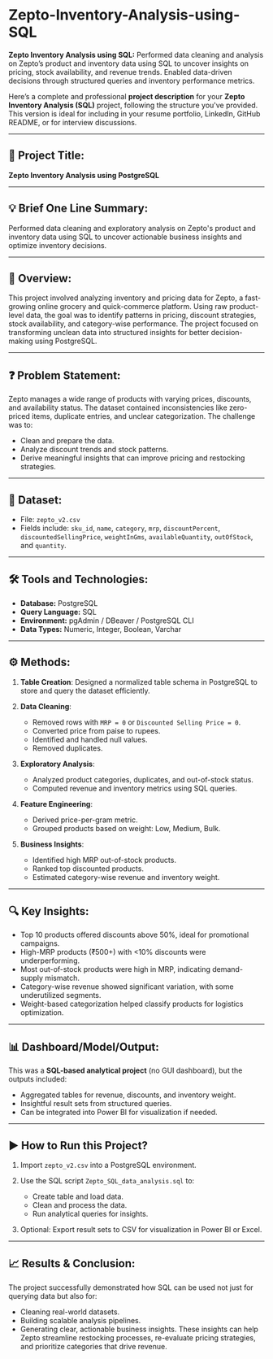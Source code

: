 # Zepto-Inventory-Analysis-using-SQL
**Zepto Inventory Analysis using SQL:** Performed data cleaning and analysis on Zepto’s product and inventory data using SQL to uncover insights on pricing, stock availability, and revenue trends. Enabled data-driven decisions through structured queries and inventory performance metrics.

Here’s a complete and professional **project description** for your **Zepto Inventory Analysis (SQL)** project, following the structure you've provided. This version is ideal for including in your resume portfolio, LinkedIn, GitHub README, or for interview discussions.

---

## 📌 **Project Title:**

**Zepto Inventory Analysis using PostgreSQL**

---

## 💡 **Brief One Line Summary:**

Performed data cleaning and exploratory analysis on Zepto's product and inventory data using SQL to uncover actionable business insights and optimize inventory decisions.

---

## 🧾 **Overview:**

This project involved analyzing inventory and pricing data for Zepto, a fast-growing online grocery and quick-commerce platform. Using raw product-level data, the goal was to identify patterns in pricing, discount strategies, stock availability, and category-wise performance. The project focused on transforming unclean data into structured insights for better decision-making using PostgreSQL.

---

## ❓ **Problem Statement:**

Zepto manages a wide range of products with varying prices, discounts, and availability status. The dataset contained inconsistencies like zero-priced items, duplicate entries, and unclear categorization. The challenge was to:

* Clean and prepare the data.
* Analyze discount trends and stock patterns.
* Derive meaningful insights that can improve pricing and restocking strategies.

---

## 📂 **Dataset:**

* File: `zepto_v2.csv`
* Fields include: `sku_id`, `name`, `category`, `mrp`, `discountPercent`, `discountedSellingPrice`, `weightInGms`, `availableQuantity`, `outOfStock`, and `quantity`.

---

## 🛠 **Tools and Technologies:**

* **Database:** PostgreSQL
* **Query Language:** SQL
* **Environment:** pgAdmin / DBeaver / PostgreSQL CLI
* **Data Types:** Numeric, Integer, Boolean, Varchar

---

## ⚙️ **Methods:**

1. **Table Creation**: Designed a normalized table schema in PostgreSQL to store and query the dataset efficiently.
2. **Data Cleaning**:

   * Removed rows with `MRP = 0` or `Discounted Selling Price = 0`.
   * Converted price from paise to rupees.
   * Identified and handled null values.
   * Removed duplicates.
3. **Exploratory Analysis**:

   * Analyzed product categories, duplicates, and out-of-stock status.
   * Computed revenue and inventory metrics using SQL queries.
4. **Feature Engineering**:

   * Derived price-per-gram metric.
   * Grouped products based on weight: Low, Medium, Bulk.
5. **Business Insights**:

   * Identified high MRP out-of-stock products.
   * Ranked top discounted products.
   * Estimated category-wise revenue and inventory weight.

---

## 🔍 **Key Insights:**

* Top 10 products offered discounts above 50%, ideal for promotional campaigns.
* High-MRP products (₹500+) with <10% discounts were underperforming.
* Most out-of-stock products were high in MRP, indicating demand-supply mismatch.
* Category-wise revenue showed significant variation, with some underutilized segments.
* Weight-based categorization helped classify products for logistics optimization.

---

## 📊 **Dashboard/Model/Output:**

This was a **SQL-based analytical project** (no GUI dashboard), but the outputs included:

* Aggregated tables for revenue, discounts, and inventory weight.
* Insightful result sets from structured queries.
* Can be integrated into Power BI for visualization if needed.

---

## ▶️ **How to Run this Project?**

1. Import `zepto_v2.csv` into a PostgreSQL environment.
2. Use the SQL script `Zepto_SQL_data_analysis.sql` to:

   * Create table and load data.
   * Clean and process the data.
   * Run analytical queries for insights.
3. Optional: Export result sets to CSV for visualization in Power BI or Excel.

---

## 📈 **Results & Conclusion:**

The project successfully demonstrated how SQL can be used not just for querying data but also for:

* Cleaning real-world datasets.
* Building scalable analysis pipelines.
* Generating clear, actionable business insights.
  These insights can help Zepto streamline restocking processes, re-evaluate pricing strategies, and prioritize categories that drive revenue.

